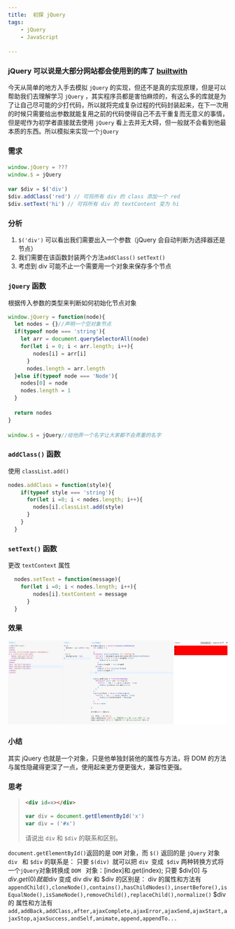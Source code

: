 ```yaml
---
title:  初探 jQuery
tags: 
	- jQuery
	- JavaScript

---
```


### jQuery 可以说是大部分网站都会使用到的库了 [builtwith](https://trends.builtwith.com/javascript)

今天从简单的地方入手去模拟 `jQuery` 的实现，但还不是真的实现原理，但是可以帮助我们去理解学习 `jQuery` ，其实程序员都是害怕麻烦的，有这么多的库就是为了让自己尽可能的少打代码，所以就将完成复杂过程的代码封装起来，在下一次用的时候只需要给出参数就能复用之前的代码使得自己不去干重复而无意义的事情，但是呢作为初学者直接就去使用 `jQuery` 看上去并无大碍，但一般就不会看到他最本质的东西。所以模拟来实现一个`jQuery`

<!--more-->

### 需求

```javascript
window.jQuery = ???
window.$ = jQuery

var $div = $('div')
$div.addClass('red') // 可将所有 div 的 class 添加一个 red
$div.setText('hi') // 可将所有 div 的 textContent 变为 hi
```



### 分析

1. `$('div')` 可以看出我们需要出入一个参数（jQuery 会自动判断为选择器还是节点）
2. 我们需要在该函数封装两个方法`addClass()` `setText()`
3. 考虑到 div 可能不止一个需要用一个对象来保存多个节点

### `jQuery` 函数

根据传入参数的类型来判断如何初始化节点对象

```javascript
window.jQuery = function(node){
  let nodes = {}//声明一个空对象节点
  if(typeof node === 'string'){
    let arr = document.querySelectorAll(node)
    for(let i = 0; i < arr.length; i++){
        nodes[i] = arr[i]
      }
      nodes.length = arr.length
  }else if(typeof node === 'Node'){
    nodes[0] = node
    nodes.length = 1
  }
  
  return nodes
}

window.$ = jQuery//给他弄一个名字让大家都不会弄重的名字
```



### `addClass()` 函数

使用 `classList.add()`

```javascript
nodes.addClass = function(style){
    if(typeof style === 'string'){
      for(let i =0; i < nodes.length; i++){
        nodes[i].classList.add(style)
      }
    }
  }

```



### `setText()` 函数

更改 `textContext` 属性

```javascript
  nodes.setText = function(message){
    for(let i =0; i < nodes.length; i++){
        nodes[i].textContent = message
      }
  }
```



### 效果

![](/img/jQueryfirst.png)

### 小结

其实 jQuery 也就是一个对象，只是他单独封装他的属性与方法，将 DOM 的方法与属性隐藏得更深了一点，使用起来更方便更强大，兼容性更强。

### 思考

> ```html
> <div id=x></div>
> ```
>
> ```javascript
> var div = document.getElementById('x')
> var div = ('#x')
> ```
>
> 请说出 `div` 和 `$div` 的联系和区别。

`document.getElementById()`返回的是 `DOM` 对象，而 `$()` 返回的是 `jQuery` 对象
`div ` 和 `$div` 的联系是：
只要 `$(div) `就可以把 `div `变成` $div`
两种转换方式将一个`jQuery`对象转换成 `DOM ` 对象：[index]和.get(index);
只要 $div[0] 与 $div.get(0) 就能$div 变成 div
div 和 $div 的区别是：
div 的属性和方法有`appendChild(),cloneNode(),contains(),hasChildNodes(),insertBefore(),isEqualNode(),isSameNode(),removeChild(),replaceChild(),normalize()`
$div 的 属性和方法有 `add,addBack,addClass,after,ajaxComplete,ajaxError,ajaxSend,ajaxStart,ajaxStop,ajaxSuccess,andSelf,animate,append,appendTo...`